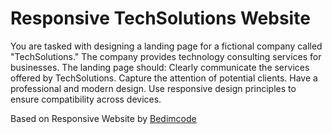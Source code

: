 # Responsive TechSolutions Website

You are tasked with designing a landing page for a fictional company called &quot;TechSolutions.&quot;
The company provides technology consulting services for businesses. The landing page should:
Clearly communicate the services offered by TechSolutions.
Capture the attention of potential clients.
Have a professional and modern design.
Use responsive design principles to ensure compatibility across devices.

Based on Responsive Website by [Bedimcode](https://www.youtube.com/@Bedimcode)
